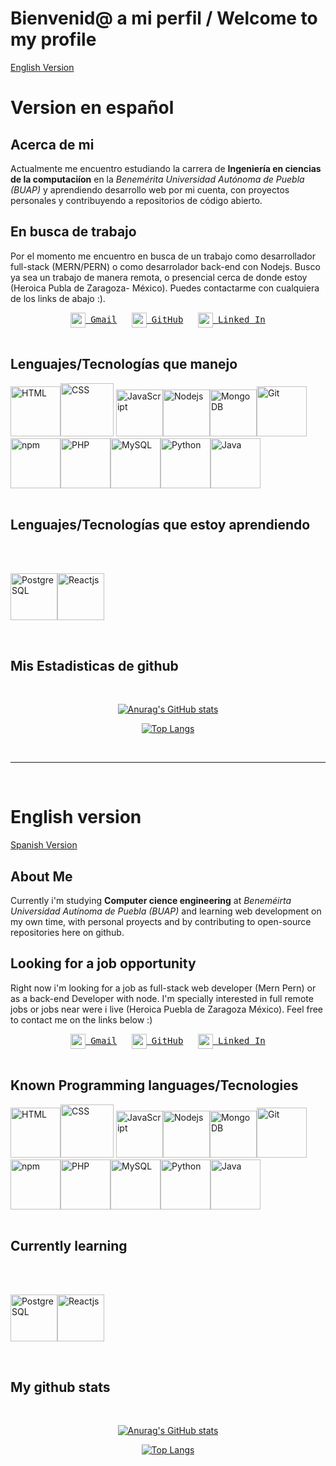 # Bienvenid@ a mi perfil / Welcome to my profile

[English Version](#ingles)


<div id='espanol'></div>

# Version en español

## Acerca de mi

Actualmente me encuentro estudiando la carrera de **Ingeniería en ciencias de la computaciíon** en la *Benemérita Universidad Autónoma de Puebla (BUAP)* y aprendiendo desarrollo web por mi cuenta, con proyectos personales y contribuyendo a repositorios de código abierto.

## En busca de trabajo
Por el momento me encuentro en busca de un trabajo como desarrollador full-stack (MERN/PERN) o como desarrolador back-end con Nodejs. Busco ya sea un trabajo de manera remota, o presencial cerca de donde estoy (Heroica Publa de Zaragoza- México). Puedes contactarme con cualquiera de los links de abajo :).


<div style='text-align:center;'>
<a href="mailto:fersi132@gmail.com"><img height="24" width="24" src="https://unpkg.com/simple-icons@v3/icons/gmail.svg" valign="middle" />&nbsp; <samp>Gmail</samp></a>
  &nbsp;&nbsp;&nbsp;&nbsp;
<a href="https://github.com/JFernando122"><img height="24" width="24" src="https://unpkg.com/simple-icons@v3/icons/github.svg" valign="middle" />&nbsp; <samp>GitHub</samp></a>
  &nbsp;&nbsp;&nbsp;&nbsp;
  <a href="https://www.linkedin.com/in/fernando-flores-3432931b7/"><img height="24" width="24" src="https://unpkg.com/simple-icons@v3/icons/linkedin.svg" valign="middle" />&nbsp; <samp>Linked In</samp></a>
</div>
<br>

## Lenguajes/Tecnologías que manejo

<img src="https://cdn.worldvectorlogo.com/logos/html5.svg" title="HTML" width="80px" height="80px"/><img src="https://cdn.worldvectorlogo.com/logos/css3.svg" title="CSS" width="85px" height="85px"/>
<img src="https://cdn.worldvectorlogo.com/logos/logo-javascript.svg" title="JavaScript" width="75px" height="75px"/><img src="https://cdn.worldvectorlogo.com/logos/nodejs.svg" title="Nodejs" width="75px" height="75px"/><img src="https://cdn.worldvectorlogo.com/logos/mongodb.svg" title="MongoDB" width="75px" height="75px"/><img src="https://cdn.worldvectorlogo.com/logos/git-icon.svg" title="Git" width="80px" height="80px"/><img src="https://cdn.worldvectorlogo.com/logos/npm.svg" title="npm" width="80px" height="80px"/><img src="https://cdn.worldvectorlogo.com/logos/php-1.svg" title="PHP" width="80px" height="80px"/><img src="https://cdn.worldvectorlogo.com/logos/mysql-6.svg" title="MySQL" width="80px" height="80px"/><img src="https://cdn.worldvectorlogo.com/logos/python-4.svg" title="Python" width="80px" height="80px"/><img src="https://cdn.worldvectorlogo.com/logos/java-4.svg" title="Java" width="80px" height="80px"/>
<br>
<br>

## Lenguajes/Tecnologías que estoy aprendiendo
<br>
<br>

<img src="https://cdn.worldvectorlogo.com/logos/postgresql.svg" title="PostgreSQL" width="75px" height="75px"/><img src="https://cdn.worldvectorlogo.com/logos/react-2.svg" title="Reactjs" width="75px" height="75px"/>

<br>

## Mis Estadisticas de github
<br>
<section style='text-align:center;'>

[![Anurag's GitHub stats](https://github-readme-stats.vercel.app/api?username=JFernando122&show_icons=true&theme=highcontrast&count_private=true&locale=es)](https://github.com/anuraghazra/github-readme-stats)

</section>


<section style='text-align:center;'>

[![Top Langs](https://github-readme-stats.vercel.app/api/top-langs/?username=JFernando122&show_icons=true&theme=highcontrast&count_private=true&hide=c&locale=es)](https://github.com/anuraghazra/github-readme-stats)

</section>

<br><hr/><br>
<div id='ingles'></div>


# English version

[Spanish Version](#espanol)

## About Me

Currently i'm studying **Computer cience engineering** at *Beneméirta Universidad Autínoma de Puebla (BUAP)* and learning web development on my own time, with personal proyects and by contributing to open-source repositories here on github.

## Looking for a job opportunity
Right now i'm looking for a job as full-stack web developer (Mern Pern) or as a back-end Developer with node. I'm specially interested in full remote jobs or jobs near were i live (Heroica Puebla de Zaragoza México). Feel free to contact me on the links below :)

<div style='text-align:center;'>
<a href="mailto:fersi132@gmail.com"><img height="24" width="24" src="https://unpkg.com/simple-icons@v3/icons/gmail.svg" valign="middle" />&nbsp; <samp>Gmail</samp></a>
  &nbsp;&nbsp;&nbsp;&nbsp;
<a href="https://github.com/JFernando122"><img height="24" width="24" src="https://unpkg.com/simple-icons@v3/icons/github.svg" valign="middle" />&nbsp; <samp>GitHub</samp></a>
  &nbsp;&nbsp;&nbsp;&nbsp;
  <a href="https://www.linkedin.com/in/fernando-flores-3432931b7/"><img height="24" width="24" src="https://unpkg.com/simple-icons@v3/icons/linkedin.svg" valign="middle" />&nbsp; <samp>Linked In</samp></a>
</div>
<br>

## Known Programming languages/Tecnologies

<img src="https://cdn.worldvectorlogo.com/logos/html5.svg" title="HTML" width="80px" height="80px"/><img src="https://cdn.worldvectorlogo.com/logos/css3.svg" title="CSS" width="85px" height="85px"/>
<img src="https://cdn.worldvectorlogo.com/logos/logo-javascript.svg" title="JavaScript" width="75px" height="75px"/><img src="https://cdn.worldvectorlogo.com/logos/nodejs.svg" title="Nodejs" width="75px" height="75px"/><img src="https://cdn.worldvectorlogo.com/logos/mongodb.svg" title="MongoDB" width="75px" height="75px"/><img src="https://cdn.worldvectorlogo.com/logos/git-icon.svg" title="Git" width="80px" height="80px"/><img src="https://cdn.worldvectorlogo.com/logos/npm.svg" title="npm" width="80px" height="80px"/><img src="https://cdn.worldvectorlogo.com/logos/php-1.svg" title="PHP" width="80px" height="80px"/><img src="https://cdn.worldvectorlogo.com/logos/mysql-6.svg" title="MySQL" width="80px" height="80px"/><img src="https://cdn.worldvectorlogo.com/logos/python-4.svg" title="Python" width="80px" height="80px"/><img src="https://cdn.worldvectorlogo.com/logos/java-4.svg" title="Java" width="80px" height="80px"/>
<br>
<br>

## Currently learning
<br>
<br>

<img src="https://cdn.worldvectorlogo.com/logos/postgresql.svg" title="PostgreSQL" width="75px" height="75px"/><img src="https://cdn.worldvectorlogo.com/logos/react-2.svg" title="Reactjs" width="75px" height="75px"/>

<br>

## My github stats
<br>
<section style='text-align:center;'>

[![Anurag's GitHub stats](https://github-readme-stats.vercel.app/api?username=JFernando122&show_icons=true&theme=highcontrast&count_private=true&locale=es)](https://github.com/anuraghazra/github-readme-stats)

</section>


<section style='text-align:center;'>

[![Top Langs](https://github-readme-stats.vercel.app/api/top-langs/?username=JFernando122&show_icons=true&theme=highcontrast&count_private=true&hide=c&locale=es)](https://github.com/anuraghazra/github-readme-stats)

</section>
